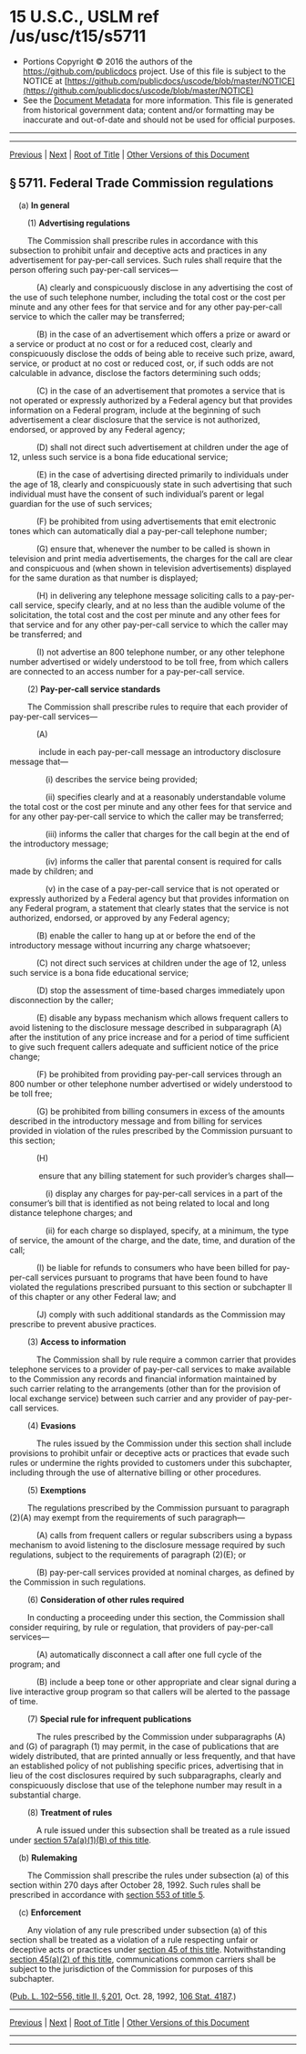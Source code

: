 ---
---

# 15 U.S.C., USLM ref /us/usc/t15/s5711

* Portions Copyright © 2016 the authors of the https://github.com/publicdocs project.
  Use of this file is subject to the NOTICE at [https://github.com/publicdocs/uscode/blob/master/NOTICE](https://github.com/publicdocs/uscode/blob/master/NOTICE)
* See the [Document Metadata](././../../../../..//README.md) for more information.
  This file is generated from historical government data; content and/or formatting may be inaccurate and out-of-date and should not be used for official purposes.

----------
----------

[Previous](./../../../../..//us/usc/t15/ch83/schI/m__us_usc_t15_ch83_schI.md) | [Next](./../../../../..//us/usc/t15/ch83/schI/m__us_usc_t15_s5712.md) | [Root of Title](./../../../../../) | [Other Versions of this Document](https://publicdocs.github.io/go/links?ns=uslm&ref=%2Fus%2Fusc%2Ft15%2Fs5711)

## § 5711. Federal Trade Commission regulations

    (a) __In general__ 

        (1) __Advertising regulations__ 

        The Commission shall prescribe rules in accordance with this subsection to prohibit unfair and deceptive acts and practices in any advertisement for pay-per-call services. Such rules shall require that the person offering such pay-per-call services—

            (A) clearly and conspicuously disclose in any advertising the cost of the use of such telephone number, including the total cost or the cost per minute and any other fees for that service and for any other pay-per-call service to which the caller may be transferred;

            (B) in the case of an advertisement which offers a prize or award or a service or product at no cost or for a reduced cost, clearly and conspicuously disclose the odds of being able to receive such prize, award, service, or product at no cost or reduced cost, or, if such odds are not calculable in advance, disclose the factors determining such odds;

            (C) in the case of an advertisement that promotes a service that is not operated or expressly authorized by a Federal agency but that provides information on a Federal program, include at the beginning of such advertisement a clear disclosure that the service is not authorized, endorsed, or approved by any Federal agency;

            (D) shall not direct such advertisement at children under the age of 12, unless such service is a bona fide educational service;

            (E) in the case of advertising directed primarily to individuals under the age of 18, clearly and conspicuously state in such advertising that such individual must have the consent of such individual’s parent or legal guardian for the use of such services;

            (F) be prohibited from using advertisements that emit electronic tones which can automatically dial a pay-per-call telephone number;

            (G) ensure that, whenever the number to be called is shown in television and print media advertisements, the charges for the call are clear and conspicuous and (when shown in television advertisements) displayed for the same duration as that number is displayed;

            (H) in delivering any telephone message soliciting calls to a pay-per-call service, specify clearly, and at no less than the audible volume of the solicitation, the total cost and the cost per minute and any other fees for that service and for any other pay-per-call service to which the caller may be transferred; and

            (I) not advertise an 800 telephone number, or any other telephone number advertised or widely understood to be toll free, from which callers are connected to an access number for a pay-per-call service.

        (2) __Pay-per-call service standards__ 

        The Commission shall prescribe rules to require that each provider of pay-per-call services—

            (A)

             include in each pay-per-call message an introductory disclosure message that—

                (i) describes the service being provided;

                (ii) specifies clearly and at a reasonably understandable volume the total cost or the cost per minute and any other fees for that service and for any other pay-per-call service to which the caller may be transferred;

                (iii) informs the caller that charges for the call begin at the end of the introductory message;

                (iv) informs the caller that parental consent is required for calls made by children; and

                (v) in the case of a pay-per-call service that is not operated or expressly authorized by a Federal agency but that provides information on any Federal program, a statement that clearly states that the service is not authorized, endorsed, or approved by any Federal agency;

            (B) enable the caller to hang up at or before the end of the introductory message without incurring any charge whatsoever;

            (C) not direct such services at children under the age of 12, unless such service is a bona fide educational service;

            (D) stop the assessment of time-based charges immediately upon disconnection by the caller;

            (E) disable any bypass mechanism which allows frequent callers to avoid listening to the disclosure message described in subparagraph (A) after the institution of any price increase and for a period of time sufficient to give such frequent callers adequate and sufficient notice of the price change;

            (F) be prohibited from providing pay-per-call services through an 800 number or other telephone number advertised or widely understood to be toll free;

            (G) be prohibited from billing consumers in excess of the amounts described in the introductory message and from billing for services provided in violation of the rules prescribed by the Commission pursuant to this section;

            (H)

             ensure that any billing statement for such provider’s charges shall—

                (i) display any charges for pay-per-call services in a part of the consumer’s bill that is identified as not being related to local and long distance telephone charges; and

                (ii) for each charge so displayed, specify, at a minimum, the type of service, the amount of the charge, and the date, time, and duration of the call;

            (I) be liable for refunds to consumers who have been billed for pay-per-call services pursuant to programs that have been found to have violated the regulations prescribed pursuant to this section or subchapter II of this chapter or any other Federal law; and

            (J) comply with such additional standards as the Commission may prescribe to prevent abusive practices.

        (3) __Access to information__ 

            The Commission shall by rule require a common carrier that provides telephone services to a provider of pay-per-call services to make available to the Commission any records and financial information maintained by such carrier relating to the arrangements (other than for the provision of local exchange service) between such carrier and any provider of pay-per-call services.

        (4) __Evasions__ 

            The rules issued by the Commission under this section shall include provisions to prohibit unfair or deceptive acts or practices that evade such rules or undermine the rights provided to customers under this subchapter, including through the use of alternative billing or other procedures.

        (5) __Exemptions__ 

        The regulations prescribed by the Commission pursuant to paragraph (2)(A) may exempt from the requirements of such paragraph—

            (A) calls from frequent callers or regular subscribers using a bypass mechanism to avoid listening to the disclosure message required by such regulations, subject to the requirements of paragraph (2)(E); or

            (B) pay-per-call services provided at nominal charges, as defined by the Commission in such regulations.

        (6) __Consideration of other rules required__ 

        In conducting a proceeding under this section, the Commission shall consider requiring, by rule or regulation, that providers of pay-per-call services—

            (A) automatically disconnect a call after one full cycle of the program; and

            (B) include a beep tone or other appropriate and clear signal during a live interactive group program so that callers will be alerted to the passage of time.

        (7) __Special rule for infrequent publications__ 

            The rules prescribed by the Commission under subparagraphs (A) and (G) of paragraph (1) may permit, in the case of publications that are widely distributed, that are printed annually or less frequently, and that have an established policy of not publishing specific prices, advertising that in lieu of the cost disclosures required by such subparagraphs, clearly and conspicuously disclose that use of the telephone number may result in a substantial charge.

        (8) __Treatment of rules__ 

            A rule issued under this subsection shall be treated as a rule issued under [section 57a(a)(1)(B) of this title][/us/usc/t15/s57a/a/1/B].

    (b) __Rulemaking__ 

        The Commission shall prescribe the rules under subsection (a) of this section within 270 days after October 28, 1992. Such rules shall be prescribed in accordance with [section 553 of title 5][/us/usc/t5/s553].

    (c) __Enforcement__ 

        Any violation of any rule prescribed under subsection (a) of this section shall be treated as a violation of a rule respecting unfair or deceptive acts or practices under [section 45 of this title][/us/usc/t15/s45]. Notwithstanding [section 45(a)(2) of this title][/us/usc/t15/s45/a/2], communications common carriers shall be subject to the jurisdiction of the Commission for purposes of this subchapter.

([Pub. L. 102–556, title II, § 201][/us/pl/102/556/s201], Oct. 28, 1992, [106 Stat. 4187][/us/stat/106/4187].)

----------

[Previous](./../../../../..//us/usc/t15/ch83/schI/m__us_usc_t15_ch83_schI.md) | [Next](./../../../../..//us/usc/t15/ch83/schI/m__us_usc_t15_s5712.md) | [Root of Title](./../../../../../) | [Other Versions of this Document](https://publicdocs.github.io/go/links?ns=uslm&ref=%2Fus%2Fusc%2Ft15%2Fs5711)

----------
----------

[/us/usc/t15/s57a/a/1/B]: https://publicdocs.github.io/go/links?ns=uslm&ref=%2Fus%2Fusc%2Ft15%2Fs57a%2Fa%2F1%2FB
[/us/usc/t5/s553]: https://publicdocs.github.io/go/links?ns=uslm&ref=%2Fus%2Fusc%2Ft5%2Fs553
[/us/usc/t15/s45]: https://publicdocs.github.io/go/links?ns=uslm&ref=%2Fus%2Fusc%2Ft15%2Fs45
[/us/usc/t15/s45/a/2]: https://publicdocs.github.io/go/links?ns=uslm&ref=%2Fus%2Fusc%2Ft15%2Fs45%2Fa%2F2
[/us/pl/102/556/s201]: https://publicdocs.github.io/go/links?ns=uslm&ref=%2Fus%2Fpl%2F102%2F556%2Fs201
[/us/stat/106/4187]: https://publicdocs.github.io/go/links?ns=uslm&ref=%2Fus%2Fstat%2F106%2F4187


